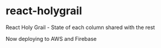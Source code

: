 # react-holygrail
React Holy Grail - State of each column shared with the rest

Now deploying to AWS and Firebase
